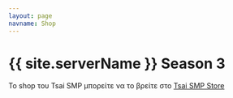 ```yaml
---
layout: page
navname: Shop
---
```


# {{ site.serverName }} Season 3

To shop του Tsai SMP μπορείτε να το βρείτε στο [Tsai SMP Store](https://tsai-smp.tebex.io/)